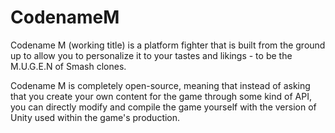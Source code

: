 # CodenameM
Codename M (working title) is a platform fighter that is built from the ground up to allow you to personalize it to your tastes and likings - to be the M.U.G.E.N of Smash clones.

Codename M is completely open-source, meaning that instead of asking that you create your own content for the game through some kind of API, you can directly modify and compile the game yourself with the version of Unity used within the game's production.
